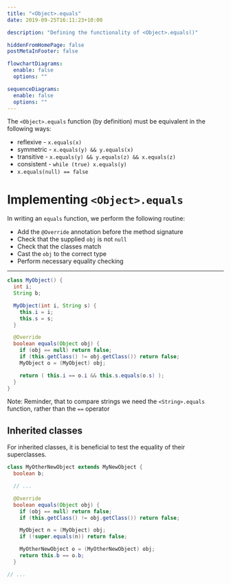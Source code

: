 ```yaml
---
title: "<Object>.equals"
date: 2019-09-25T16:11:23+10:00

description: "Defining the functionality of <Object>.equals()"

hiddenFromHomePage: false
postMetaInFooter: false

flowchartDiagrams:
  enable: false
  options: ""

sequenceDiagrams:
  enable: false
  options: ""
---
```


The `<Object>.equals` function (by definition) must be equivalent in the following ways:

- reflexive - `x.equals(x)`
- symmetric - `x.equals(y) && y.equals(x)`
- transitive - `x.equals(y) && y.equals(z) && x.equals(z)`
- consistent - `while (true) x.equals(y)`
- `x.equals(null) == false`

# Implementing `<Object>.equals`

In writing an `equals` function, we perform the following routine:

- Add the `@Override` annotation before the method signature
- Check that the supplied `obj` is not `null`
- Check that the classes match
- Cast the `obj` to the correct type
- Perform necessary equality checking

---

```java
class MyObject() {
  int i;
  String b;

  MyObject(int i, String s) {
    this.i = i;
    this.s = s;
  }

  @Override
  boolean equals(Object obj) {
    if (obj == null) return false;
    if (this.getClass() != obj.getClass()) return false;
    MyObject o = (MyObject) obj;

    return ( this.i == o.i && this.s.equals(o.s) );
  }
}
```

Note: Reminder, that to compare strings we need the `<String>.equals` function, rather than the `==` operator

## Inherited classes

For inherited classes, it is beneficial to test the equality of their superclasses.

```java
class MyOtherNewObject extends MyNewObject {
  boolean b;

  // ...

  @Override
  boolean equals(Object obj) {
    if (obj == null) return false;
    if (this.getClass() != obj.getClass()) return false;

    MyObject n = (MyObject) obj;
    if (!super.equals(n)) return false;

    MyOtherNewObject o = (MyOtherNewObject) obj;
    return this.b == o.b;
  }

// ...
```
